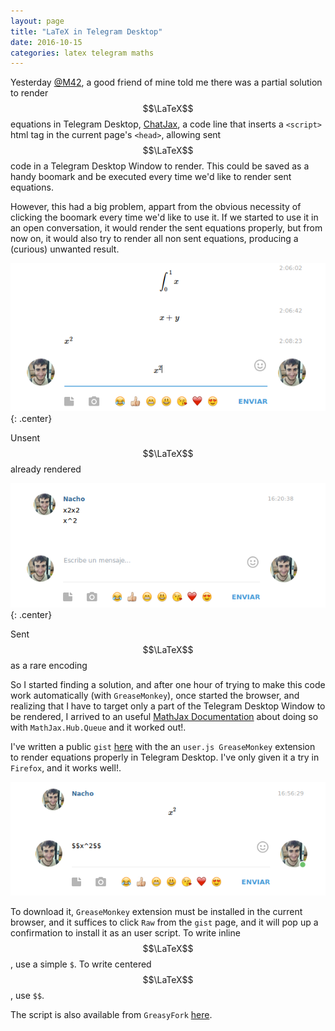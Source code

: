 ```yaml
---
layout: page
title: "LaTeX in Telegram Desktop"
date: 2016-10-15
categories: latex telegram maths
---
```


Yesterday [@M42](https://github.com/m42), a good friend of mine told me there was a partial solution to render $$\LaTeX$$ equations in Telegram Desktop, [ChatJax](http://www.math.ucla.edu/~robjohn/math/mathjax.html), a code line that inserts a `<script>` html tag in the current page's `<head>`, allowing sent $$\LaTeX$$ code in a Telegram Desktop Window to render. This could be saved as a handy boomark and be executed every time we'd like to render sent equations.

However, this had a big problem, appart from the obvious necessity of clicking the boomark every time we'd like to use it. If we started to use it in an open conversation, it would render the sent equations properly, but from now on, it would also try to render all non sent equations, producing a (curious) unwanted result.

![Unsent message](/images/2016-10-15-latex-in-telegram-unsent.png){: .center}

Unsent $$\LaTeX$$ already rendered

![Sent message](/images/2016-10-15-latex-in-telegram-sent.png){: .center}

Sent $$\LaTeX$$ as a rare encoding

So I started finding a solution, and after one hour of trying to make this code work automatically (with `GreaseMonkey`), once started the browser, and realizing that I have to target only a part of the Telegram Desktop Window to be rendered, I arrived to an useful [MathJax Documentation](http://docs.mathjax.org/en/latest/advanced/typeset.html?highlight=queue) about doing so with `MathJax.Hub.Queue` and it worked out!.

I've written a public `gist` [here](https://gist.github.com/NCordon/090a6c208e61a1059357d6e8fba03087) with the an `user.js GreaseMonkey` extension to render equations properly in Telegram Desktop. I've only given it a try in `Firefox`, and it works well!.

![Sent message](/images/2016-10-15-latex-in-telegram-final-result.png)

To download it, `GreaseMonkey` extension must be installed in the current browser, and it suffices to click `Raw` from the `gist` page, and it will pop up a confirmation to install it as an user script. To write inline $$\LaTeX$$, use a simple `$`. To write centered $$\LaTeX$$, use `$$`.

The script is also available from `GreasyFork` [here](https://greasyfork.org/en/scripts/24067-textelegram).
